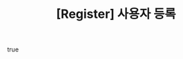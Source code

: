 ---
name: 사용자 등록
about: "{도메인}/u/{사용자_아이디} 주소 사용을 위한 사용자 등록"
title: "[Register] 사용자 등록"
labels: ["user-register"]
body:
  - type: input
    id: user-id
    attributes:
      label: 사용자 아이디
      description: "3자리 이상 30자리 이하의 영문 소문자 (a-z), 숫자 (0-9), 하이픈 (-), 언더스코어 (_)만 사용 가능하며, 시작과 끝은 영어 소문자와 숫자만 가능"
      placeholder: "예: my_user-id"
    validations:
      required: true
---